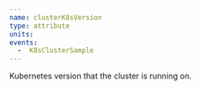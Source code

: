 ```yaml
---
name: clusterK8sVersion
type: attribute
units:
events:
  -  K8sClusterSample
---
```


Kubernetes version that the cluster is running on.